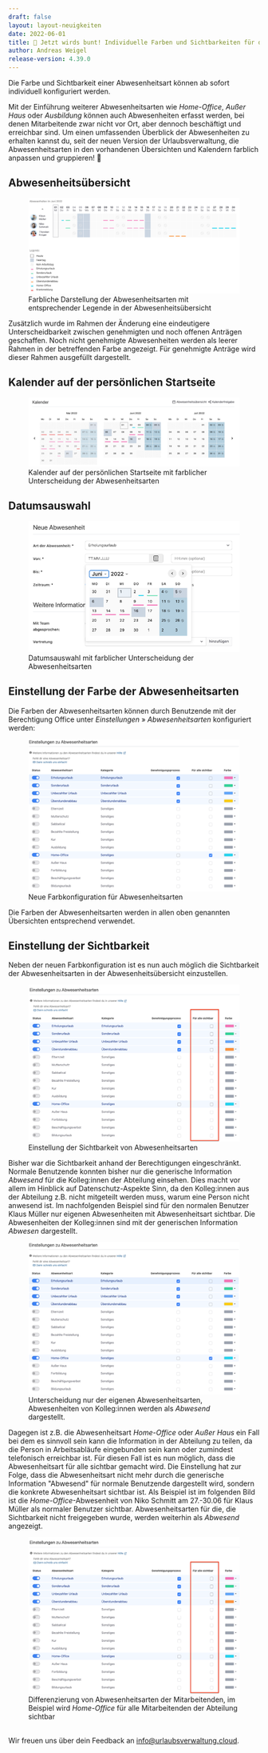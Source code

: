 ```yaml
---
draft: false
layout: layout-neuigkeiten
date: 2022-06-01
title: 🌈 Jetzt wirds bunt! Individuelle Farben und Sichtbarkeiten für deine Abwesenheitsarten
author: Andreas Weigel
release-version: 4.39.0
---
```


Die Farbe und Sichtbarkeit einer Abwesenheitsart können ab sofort individuell konfiguriert werden.

<!-- more -->

Mit der Einführung weiterer Abwesenheitsarten wie _Home-Office_, _Außer Haus_ oder _Ausbildung_ können auch Abwesenheiten erfasst werden, bei denen
Mitarbeitende zwar nicht vor Ort, aber dennoch beschäftigt und erreichbar sind. Um einen umfassenden Überblick der Abwesenheiten zu erhalten kannst du, seit der neuen Version der Urlaubsverwaltung, die Abwesenheitsarten in den vorhandenen Übersichten und Kalendern farblich anpassen und gruppieren! 🎉

## Abwesenheitsübersicht

<div class="flex my-8">
    <figure>
        <picture>
            <source srcset="allAbsencesVisibleForOffice.avif" type="image/avif" />
            <img
              src="allAbsencesVisibleForOffice.png"
              alt="Farbliche Darstellung der Abwesenheitsarten mit entsprechender Legende in der Abwesenheitsübersicht"
              decoding="async"
              loading="lazy"
              class="rounded-lg"
            />
        </picture>
        <figcaption class="text-sm text-center">Farbliche Darstellung der Abwesenheitsarten mit entsprechender Legende in der Abwesenheitsübersicht</figcaption>
    </figure>
</div>

Zusätzlich wurde im Rahmen der Änderung eine eindeutigere Unterscheidbarkeit zwischen genehmigten und noch offenen Anträgen geschaffen.
Noch nicht genehmigte Abwesenheiten werden als leerer Rahmen in der betreffenden Farbe angezeigt. Für genehmigte Anträge wird dieser Rahmen ausgefüllt dargestellt.

## Kalender auf der persönlichen Startseite

<div class="flex my-8">
    <figure>
        <picture>
            <source srcset="overviewCalendar.avif" type="image/avif" />
            <img
              src="overviewCalendar.png"
              alt="Kalender auf der persönlichen Startseite mit farblicher Unterscheidung der Abwesenheitsarten"
              decoding="async"
              loading="lazy"
              class="rounded-lg"
            />
        </picture>
        <figcaption class="text-sm text-center">Kalender auf der persönlichen Startseite mit farblicher Unterscheidung der Abwesenheitsarten</figcaption>
    </figure>
</div>

## Datumsauswahl

<div class="flex my-8">
    <figure>
        <picture>
            <source srcset="calendarPicker.avif" type="image/avif" />
            <img
              src="calendarPicker.png"
              alt="Datumsauswahl mit farblicher Unterscheidung der Abwesenheitsarten"
              decoding="async"
              loading="lazy"
              class="rounded-lg"
            />
        </picture>
        <figcaption class="text-sm text-center">Datumsauswahl mit farblicher Unterscheidung der Abwesenheitsarten</figcaption>
    </figure>
</div>

## Einstellung der Farbe der Abwesenheitsarten

Die Farben der Abwesenheitsarten können durch Benutzende mit der Berechtigung Office unter _Einstellungen_ » _Abwesenheitsarten_ konfiguriert werden:

<div class="flex my-8">
    <figure>
        <picture>
            <source srcset="colorConfiguration.avif" type="image/avif" />
            <img
              src="colorConfiguration.png"
              alt="Neue Farbkonfiguration für Abwesenheitsarten"
              decoding="async"
              loading="lazy"
              class="rounded-lg"
            />
        </picture>
        <figcaption class="text-sm text-center">Neue Farbkonfiguration für Abwesenheitsarten</figcaption>
    </figure>
</div>

Die Farben der Abwesenheitsarten werden in allen oben genannten Übersichten entsprechend verwendet.

## Einstellung der Sichtbarkeit

Neben der neuen Farbkonfiguration ist es nun auch möglich die Sichtbarkeit der Abwesenheitsarten in der Abwesenheitsübersicht einzustellen.

<div class="flex my-8">
    <figure>
        <picture>
            <source srcset="visibilityConfiguration.avif" type="image/avif" />
            <img
              src="visibilityConfiguration.png"
              alt="Einstellung der Sichtbarkeit von Abwesenheitsarten"
              decoding="async"
              loading="lazy"
              class="rounded-lg"
            />
        </picture>
        <figcaption class="text-sm text-center">Einstellung der Sichtbarkeit von Abwesenheitsarten</figcaption>
    </figure>
</div>

Bisher war die Sichtbarkeit anhand der Berechtigungen eingeschränkt. Normale Benutzende konnten bisher nur die generische Information _Abwesend_ für die Kolleg:innen der Abteilung einsehen. Dies macht vor allem im Hinblick auf Datenschutz-Aspekte Sinn, da den Kolleg:innen aus der Abteilung z.B. nicht mitgeteilt werden muss, warum eine Person nicht anwesend ist. Im nachfolgenden Beispiel sind für den normalen Benutzer Klaus Müller nur eigenen Abwesenheiten mit Abwesenheitsart sichtbar. Die Abwesenheiten der Kolleg:innen sind mit der generischen Information _Abwesen_ dargestellt.

<div class="flex my-8">
    <figure>
        <picture>
            <source srcset="onlyOwnVisible.avif" type="image/avif" />
            <img
              src="colorConfiguration.png"
              alt="Unterscheidung nur der eigenen Abwesenheitsarten"
              decoding="async"
              loading="lazy"
              class="rounded-lg"
            />
        </picture>
        <figcaption class="text-sm text-center">Unterscheidung nur der eigenen Abwesenheitsarten, Abwesenheiten von Kolleg:innen werden als <i>Abwesend</i> dargestellt.</figcaption>
    </figure>
</div>

Dagegen ist z.B. die Abwesenheitsart _Home-Office_ oder _Außer Haus_ ein Fall bei dem es sinnvoll sein kann die Information in der Abteilung zu teilen, da die Person in Arbeitsabläufe eingebunden sein kann oder zumindest telefonisch erreichbar ist. Für diesen Fall ist es nun möglich, dass die Abwesenheitsart für alle sichtbar gemacht wird. Die Einstellung hat zur Folge, dass die Abwesenheitsart nicht mehr durch die generische Information "Abwesend" für normale Benutzende dargestellt wird, sondern die konkrete Abwesenheitsart sichtbar ist. Als Beispiel ist im folgenden Bild ist die <i>Home-Office</i>-Abwesenheit von Niko Schmitt am 27.-30.06 für Klaus Müller als normaler Benutzer sichtbar. Abwesenheitsarten für die, die Sichtbarkeit nicht freigegeben wurde, werden weiterhin als _Abwesend_ angezeigt.

<div class="flex my-8">
    <figure>
        <picture>
            <source srcset="differentVisibilities.avif" type="image/avif" />
            <img
              src="visibilityConfiguration.png"
              alt="Differenzierung von Abwesenheitsarten der Mitarbeitenden"
              decoding="async"
              loading="lazy"
              class="rounded-lg"
            />
        </picture>
        <figcaption class="text-sm text-center">Differenzierung von Abwesenheitsarten der Mitarbeitenden, im Beispiel wird <i>Home-Office</i> für alle Mitarbeitenden der Abteilung sichtbar</figcaption>
    </figure>
</div>

<br/>
Wir freuen uns über dein Feedback an <a href="mailto:info@urlaubsverwaltung.cloud?subject=Feedback">info@urlaubsverwaltung.cloud</a>.
